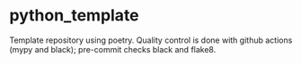 # python_template
Template repository using poetry. Quality control is done with github actions (mypy and black); pre-commit checks black and flake8.

